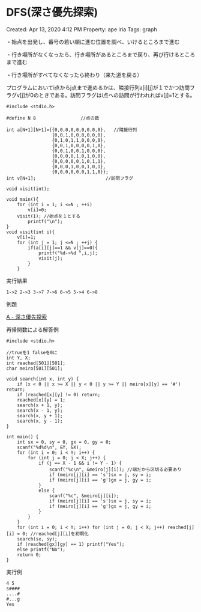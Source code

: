 # DFS(深さ優先探索)

Created: Apr 13, 2020 4:12 PM
Property: ape iria
Tags: graph

・始点を出発し、番号の若い順に進む位置を調べ、いけるところまで進む

・行き場所がなくなったら、行き場所があるところまで戻り、再び行けるところまで進む

・行き場所がすべてなくなったら終わり（来た道を戻る）

プログラムにおいてi点からj点まで進めるかは、隣接行列a[i][j]が１でかつ訪問フラグv[j]が0のときである。訪問フラグはi点への訪問が行われればv[j]=1とする。

    #include <stdio.h>
    
    #define N 8　　　　　　　　　　//点の数
    
    int a[N+1][N+1]={{0,0,0,0,0,0,0,0,0},   //隣接行列
                     {0,0,1,0,0,0,0,0,0},
                     {0,1,0,1,1,0,0,0,0},
                     {0,0,1,0,0,0,0,1,0},
                     {0,0,1,0,0,1,0,0,0},
                     {0,0,0,0,1,0,1,0,0},
                     {0,0,0,0,0,1,0,1,1},
                     {0,0,0,1,0,0,1,0,1},
                     {0,0,0,0,0,0,1,1,0}};
    int v[N+1];                          //訪問フラグ
    
    void visit(int);
    
    void main(){
        for (int i = 1; i <=N ; ++i)
            v[i]=0;
        visit(1); //始点を１とする
    		printf("\n");
    }
    void visit(int i){
        v[i]=1;       
        for (int j = 1; j <=N ; ++j) {
            if(a[i][j]==1 && v[j]==0){
                printf("%d->%d ",i,j);
                visit(j);
            }
        }
    

実行結果

    1->2 2->3 3->7 7->6 6->5 5->4 6->8

例題

[A - 深さ優先探索](https://atcoder.jp/contests/atc001/tasks/dfs_a)

再帰関数による解答例

    #include <stdio.h>
    
    //trueを1 falseを0に
    int Y, X;
    int reached[501][501];
    char meiro[501][501];
    
    void search(int x, int y) {
        if (x < 0 || x >= X || y < 0 || y >= Y || meiro[x][y] == '#') return;
        if (reached[x][y] != 0) return;
        reached[x][y] = 1;
        search(x + 1, y);
        search(x - 1, y);
        search(x, y + 1);
        search(x, y - 1);
    }
    
    int main() {
        int sx = 0, sy = 0, gx = 0, gy = 0;
        scanf("%d%d\n", &Y, &X);
        for (int i = 0; i < Y; i++) {
            for (int j = 0; j < X; j++) {
                if (j == X - 1 && i != Y - 1) {
                    scanf("%c\n", &meiro[j][i]); //端だから区切る必要あり
                    if (meiro[j][i] == 's')sx = j, sy = i;
                    if (meiro[j][i] == 'g')gx = j, gy = i;
                }
                else {
                    scanf("%c", &meiro[j][i]);
                    if (meiro[j][i] == 's')sx = j, sy = i;
                    if (meiro[j][i] == 'g')gx = j, gy = i;
                }
            }
        }
        for (int i = 0; i < Y; i++) for (int j = 0; j < X; j++) reached[j][i] = 0; //reached[j][i]を初期化
        search(sx, sy);
        if (reached[gx][gy] == 1) printf("Yes");
        else printf("No");
        return 0;
    }

実行例

    4 5
    s####
    ....#
    #...g
    Yes
